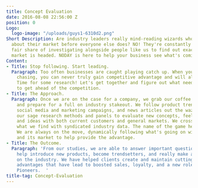 ```yaml
---
title: Concept Evaluation
date: 2016-08-08 22:56:00 Z
position: 0
Logo:
  logo-image: "/uploads/guys1-6310d2.png"
Short Description: Are industry leaders really mind-reading wizards who know everything
  about their market before everyone else does? NO! They're constantly doing their
  fair share of investigating alongside people like us to find out exactly where the
  market is headed. NODAY is here to help your business see what's coming next.
Content:
- Title: Stop following. Start leading.
  Paragraph: Too often businesses are caught playing catch up. When you are constantly
    chasing, you can never truly gain competitive advantage and will always be behind.
    Time for some research! Let's get together and figure out what needs to be done
    to get ahead of the competition.
- Title: The Approach.
  Paragraph: Once we are on the case for a company, we grab our coffee and doughnuts,
    and prepare for a full on industry stakeout. We follow product trends, prices,
    social media and marketing campaigns, and news articles out the wazoo. We use
    our sage research methods and panels to evaluate new concepts, feelings, attitudes,
    and ideas with both current customers and general markets. We cross-reference
    what we find with syndicated industry data. The name of the game here is "agile".
    We are always on the move, dynamically following what's going on with your business
    and its market to help provide the advantage.
- Title: The Outcome.
  Paragraph: 'From our studies, we are able to answer important questions that can
    help introduce new products, become trendsetters, and really make a footprint
    on the industry. We have helped clients create and maintain cutting edge competitive
    advantages that have lead to boosted sales, loyalty, and a new role in the market:
    Pioneers.  '
title-tag: Concept-Evaluation
---
```



